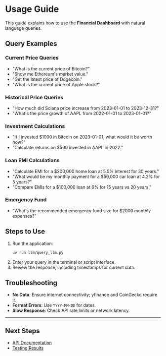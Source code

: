 # Usage Guide

This guide explains how to use the **Financial Dashboard** with natural language queries.

## Query Examples

### Current Price Queries
- "What is the current price of Bitcoin?"
- "Show me Ethereum's market value."
- "Get the latest price of Dogecoin."
- "What is the current price of Apple stock?"

### Historical Price Queries
- "How much did Solana price increase from 2023-01-01 to 2023-12-31?"
- "What's the price growth of AAPL from 2022-01-01 to 2023-01-01?"

### Investment Calculations
- "If I invested $1000 in Bitcoin on 2023-01-01, what would it be worth now?"
- "Calculate returns on $500 invested in AAPL in 2022."

### Loan EMI Calculations
- "Calculate EMI for a $200,000 home loan at 5.5% interest for 30 years."
- "What would be my monthly payment for a $50,000 car loan at 4.2% for 5 years?"
- "Compare EMIs for a $100,000 loan at 6% for 15 years vs 20 years."

### Emergency Fund
- "What's the recommended emergency fund size for $2000 monthly expenses?"

## Steps to Use

1. Run the application:
   ```bash
   uv run llm/query_llm.py
   ```
2. Enter your query in the terminal or script interface.
3. Review the response, including timestamps for current data.

## Troubleshooting

- **No Data**: Ensure internet connectivity; yfinance and CoinGecko require it.
- **Format Errors**: Use `YYYY-MM-DD` for dates.
- **Slow Response**: Check API rate limits or network latency.

---

## Next Steps

- [API Documentation](api.md)
- [Testing Results](testing.md)
